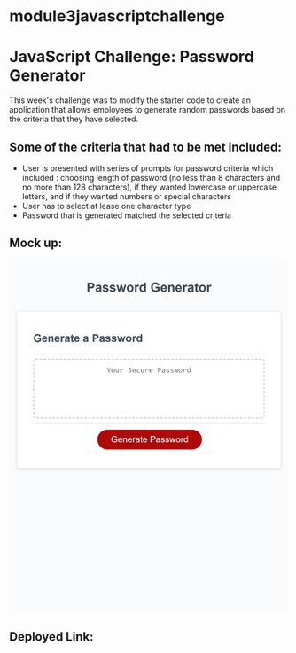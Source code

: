 # module3javascriptchallenge
# JavaScript Challenge: Password Generator

This week's challenge was to modify the starter code to create an application that allows employees to generate random passwords based on the criteria  that they have selected. 

## Some of the criteria that had to be met included:
- User is presented with series of prompts for password criteria which included : choosing length of password (no less than 8 characters and no more than 128 characters), if they wanted lowercase or uppercase letters, and if they wanted numbers or special characters
- User has to select at lease one character type
- Password that is generated matched the selected criteria

## Mock up:
![The Password Generator application application.](./Assets/_C__Users_thivi_Desktop_challenge3_module3javascriptchallenge_Develop_index.html.png)

## Deployed Link: